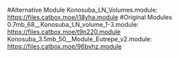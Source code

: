 #Alternative Module
Konosuba_LN_Volumes.module: https://files.catbox.moe/i18yha.module
#Original Modules
0.7mb_68__Konosuba_LN_volume_1-3.module: https://files.catbox.moe/t9n220.module
Konosuba_3.5mb_50__Module_Eutrepe_v2.module: https://files.catbox.moe/96bvhz.module